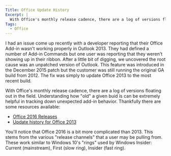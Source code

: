 ```yaml
---
Title: Office Update History
Excerpt: |
  With Office's monthly release cadence, there are a log of versions floating out in the field. Understanding how "old" a given buid is can be extremely helpful in tracking down unexpected add-in behavior. Thankfully there are some resources available.
Tags:
  - Office
---
```

I had an issue come up recently with a developer reporting that their Office Add-in wasn't working properly in Outlook 2013. They had defined a number of Add-in Commands but one user was reporting that they weren't showing up in their ribbon. After a little bit of digging, we uncovered the root cause was an unpatched version of Outlook. This feature was introduced in the December 2015 patch but the customer was still running the original GA build from 2012. The fix was simply to update Office 2013 to the most recent build.

With Office's monthly release cadence, there are a log of versions floating out in the field. Understanding how "old" a given buid is can be extremely helpful in tracking down unexpected add-in behavior. Thankfully there are some resources available:

- [Office 2016 Releases](https://technet.microsoft.com/en-us/office/mt465751)
- [Update history for Office 2013](https://support.office.com/en-us/article/Update-history-for-Office-2013-19214f38-85b7-4734-b2f8-a6a598bb0117?ui=en-US&amp;rs=en-US&amp;ad=US&amp;fromAR=1)

You'll notice that Office 2016 is a bit more complicated than 2013. This stems from the various "release channels" that a user may be pulling from. These work similar to Windows 10's "rings" used by Windows Insider: Current (mainstream), First (slow ring), Insider (fast ring).